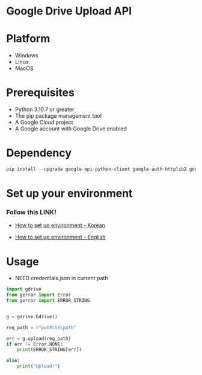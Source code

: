 # Google Drive Upload API 

# Platform 
- Windows 
- Linux 
- MacOS 

# Prerequisites
- Python 3.10.7 or greater
- The pip package management tool
- A Google Cloud project
- A Google account with Google Drive enabled

# Dependency
```python
pip install --upgrade google-api-python-client google-auth-httplib2 google-auth-oauthlib
``` 

# Set up your environment
### Follow this LINK!  
- [How to set up environment - Korean](https://developers.google.com/drive/api/quickstart/python?hl=ko)  

- [How to set up environment - English](https://developers.google.com/drive/api/quickstart/python)  


# Usage 
- NEED credentials.json in current path  
```python
import gdrive
from gerror import Error
from gerror import ERROR_STRING


g = gdrive.Gdrive()

req_path = r"path\to\path"

err = g.upload(req_path)
if err != Error.NONE:
    print(ERROR_STRING[err])

else:
    print("Upload!")
```